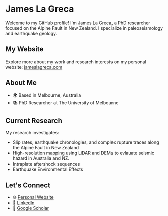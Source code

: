 # James La Greca

Welcome to my GitHub profile! I'm James La Greca, a PhD researcher focused on the Alpine Fault in New Zealand. I specialize in paleoseismology and earthquake geology.

## My Website
Explore more about my work and research interests on my personal website: [jameslagreca.com](https://jameslagreca.com/)

## About Me
- 🌍 Based in Melbourne, Australia
- 📚 PhD Researcher at The University of Melbourne

## Current Research
My research investigates:
- Slip rates, earthquake chronologies, and complex rupture traces along the Alpine Fault in New Zealand
- High-resolution mapping using LiDAR and DEMs to evlauate seismic hazard in Australia and NZ. 
- Intraplate aftershock sequences
- Earthquake Environmental Effects
  

## Let's Connect
- 🌐 [Personal Website](https://jameslagreca.com/)
- 💼 [LinkedIn](https://www.linkedin.com/in/jameslagreca/)
- 📝 [Google Scholar](https://scholar.google.com.au/citations?user=eyWskaMAAAAJ&hl=en&oi=ao) 

